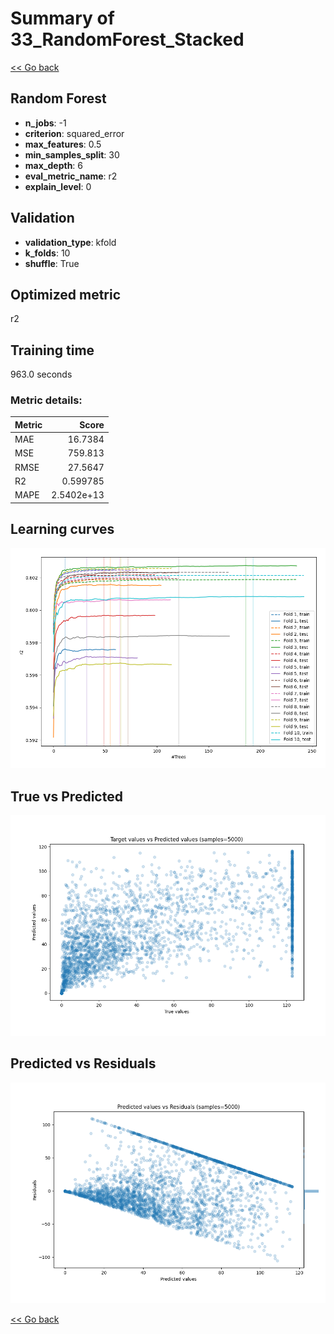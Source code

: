 # Summary of 33_RandomForest_Stacked

[<< Go back](../README.md)


## Random Forest
- **n_jobs**: -1
- **criterion**: squared_error
- **max_features**: 0.5
- **min_samples_split**: 30
- **max_depth**: 6
- **eval_metric_name**: r2
- **explain_level**: 0

## Validation
 - **validation_type**: kfold
 - **k_folds**: 10
 - **shuffle**: True

## Optimized metric
r2

## Training time

963.0 seconds

### Metric details:
| Metric   |        Score |
|:---------|-------------:|
| MAE      |  16.7384     |
| MSE      | 759.813      |
| RMSE     |  27.5647     |
| R2       |   0.599785   |
| MAPE     |   2.5402e+13 |



## Learning curves
![Learning curves](learning_curves.png)
## True vs Predicted

![True vs Predicted](true_vs_predicted.png)


## Predicted vs Residuals

![Predicted vs Residuals](predicted_vs_residuals.png)



[<< Go back](../README.md)
